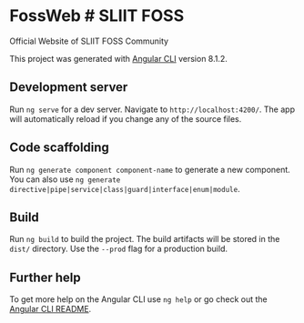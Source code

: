 # FossWeb	# SLIIT FOSS

  Official Website of SLIIT FOSS Community

 This project was generated with [Angular CLI](https://github.com/angular/angular-cli) version 8.1.2.	

  ## Development server	

  Run `ng serve` for a dev server. Navigate to `http://localhost:4200/`. The app will automatically reload if you change any of the source files.	

  ## Code scaffolding	

  Run `ng generate component component-name` to generate a new component. You can also use `ng generate directive|pipe|service|class|guard|interface|enum|module`.	

  ## Build	

  Run `ng build` to build the project. The build artifacts will be stored in the `dist/` directory. Use the `--prod` flag for a production build.	

  ## Further help	

  To get more help on the Angular CLI use `ng help` or go check out the [Angular CLI README](https://github.com/angular/angular-cli/blob/master/README.md).
